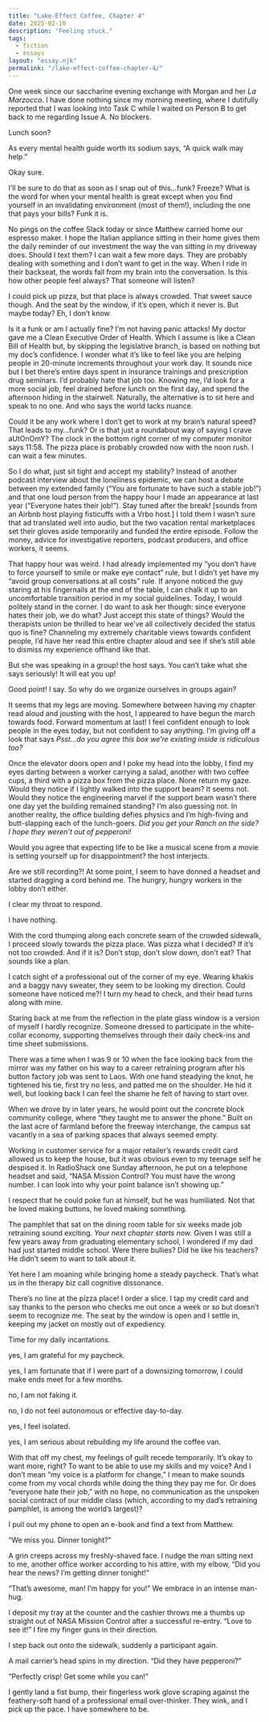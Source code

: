 ```yaml
---
title: "Lake-Effect Coffee, Chapter 4"
date: 2025-02-10
description: "Feeling stuck."
tags:
  - fiction
  - essays
layout: "essay.njk"
permalink: "/lake-effect-coffee-chapter-4/"
---
```


One week since our saccharine evening exchange with Morgan and her _La Marzocco_. I have done nothing since my morning meeting, where I dutifully reported that I was looking into Task C while I waited on Person B to get back to me regarding Issue A. No blockers.

Lunch soon?

As every mental health guide worth its sodium says, “A quick walk may help.”

Okay sure.

I’ll be sure to do that as soon as I snap out of this…funk? Freeze? What is the word for when your mental health is great except when you find yourself in an invalidating environment (most of them!), including the one that pays your bills? Funk it is.

No pings on the coffee Slack today or since Matthew carried home our espresso maker. I hope the Italian appliance sitting in their home gives them the daily reminder of our investment the way the van sitting in my driveway does. Should I text them? I can wait a few more days. They are probably dealing with something and I don’t want to get in the way. When I ride in their backseat, the words fall from my brain into the conversation. Is this how other people feel always? That someone will listen?

I could pick up pizza, but that place is always crowded. That sweet sauce though. And the seat by the window, if it’s open, which it never is. But maybe today? Eh, I don’t know.

Is it a funk or am I actually fine? I’m not having panic attacks! My doctor gave me a Clean Executive Order of Health. Which I assume is like a Clean Bill of Health but, by skipping the legislative branch, is based on nothing but my doc’s confidence. I wonder what it’s like to feel like you are helping people in 20-minute increments throughout your work day. It sounds nice but I bet there’s entire days spent in insurance trainings and prescription drug seminars. I’d probably hate that job too. Knowing me, I’d look for a more social job, feel drained before lunch on the first day, and spend the afternoon hiding in the stairwell. Naturally, the alternative is to sit here and speak to no one. And who says the world lacks nuance.

Could it be any work where I don’t get to work at my brain’s natural speed? That leads to my…funk? Or is that just a roundabout way of saying I crave aUtOnOmY? The clock in the bottom right corner of my computer monitor says 11:58. The pizza place is probably crowded now with the noon rush. I can wait a few minutes.

So I do what, just sit tight and accept my stability? Instead of another podcast interview about the loneliness epidemic, we can host a debate between my extended family (“You are fortunate to have such a stable job!”) and that one loud person from the happy hour I made an appearance at last year (“Everyone hates their job!”). Stay tuned after the break! [sounds from an Airbnb host playing fisticuffs with a Vrbo host.] I told them I wasn’t sure that ad translated well into audio, but the two vacation rental marketplaces set their gloves aside temporarily and funded the entire episode. Follow the money, advice for investigative reporters, podcast producers, and office workers, it seems.

That happy hour was weird. I had already implemented my “you don’t have to force yourself to smile or make eye contact” rule, but I didn’t yet have my “avoid group conversations at all costs” rule. If anyone noticed the guy staring at his fingernails at the end of the table, I can chalk it up to an uncomfortable transition period in my social guidelines. Today, I would politely stand in the corner. I do want to ask her though: since everyone hates their job, we do what? Just accept this state of things? Would the therapists union be thrilled to hear we’ve all collectively decided the status quo is fine? Channeling my extremely charitable views towards confident people, I’d have her read this entire chapter aloud and see if she’s still able to dismiss my experience offhand like that.

But she was speaking in a group! the host says. You can’t take what she says seriously! It will eat you up!

Good point! I say. So why do we organize ourselves in groups again?

It seems that my legs are moving. Somewhere between having my chapter read aloud and jousting with the host, I appeared to have begun the march towards food. Forward momentum at last! I feel confident enough to look people in the eyes today, but not confident to say anything. I’m giving off a look that says _Psst…do you agree this box we’re existing inside is ridiculous too?_

Once the elevator doors open and I poke my head into the lobby, I find my eyes darting between a worker carrying a salad, another with two coffee cups, a third with a pizza box from the pizza place. None return my gaze. Would they notice if I lightly walked into the support beam? It seems not. Would they notice the engineering marvel if the support beam wasn’t there one day yet the building remained standing? I’m also guessing not. In another reality, the office building defies physics and I’m high-fiving and butt-slapping each of the lunch-goers. _Did you get your Ranch on the side? I hope they weren’t out of pepperoni!_

Would you agree that expecting life to be like a musical scene from a movie is setting yourself up for disappointment? the host interjects.

Are we still recording?! At some point, I seem to have donned a headset and started dragging a cord behind me. The hungry, hungry workers in the lobby don’t either.

I clear my throat to respond.

I have nothing.

With the cord thumping along each concrete seam of the crowded sidewalk, I proceed slowly towards the pizza place. Was pizza what I decided? If it’s not too crowded. And if it is? Don’t stop, don’t slow down, don’t eat? That sounds like a plan.

I catch sight of a professional out of the corner of my eye. Wearing khakis and a baggy navy sweater, they seem to be looking my direction. Could someone have noticed me?! I turn my head to check, and their head turns along with mine.

Staring back at me from the reflection in the plate glass window is a version of myself I hardly recognize. Someone dressed to participate in the white-collar economy, supporting themselves through their daily check-ins and time sheet submissions.

There was a time when I was 9 or 10 when the face looking back from the mirror was my father on his way to a career retraining program after his button factory job was sent to Laos. With one hand steadying the knot, he tightened his tie, first try no less, and patted me on the shoulder. He hid it well, but looking back I can feel the shame he felt of having to start over.

When we drove by in later years, he would point out the concrete block community college, where “they taught me to answer the phone.” Built on the last acre of farmland before the freeway interchange, the campus sat vacantly in a sea of parking spaces that always seemed empty.

Working in customer service for a major retailer’s rewards credit card allowed us to keep the house, but it was obvious even to my teenage self he despised it. In RadioShack one Sunday afternoon, he put on a telephone headset and said, “NASA Mission Control? You must have the wrong number. I can look into why your point balance isn’t showing up.”

I respect that he could poke fun at himself, but he was humiliated. Not that he loved making buttons, he loved making something.

The pamphlet that sat on the dining room table for six weeks made job retraining sound exciting. _Your next chapter starts now._ Given I was still a few years away from graduating elementary school, I wondered if my dad had just started middle school. Were there bullies? Did he like his teachers? He didn’t seem to want to talk about it.

Yet here I am moaning while bringing home a steady paycheck. That’s what us in the therapy biz call cognitive dissonance.

There’s no line at the pizza place! I order a slice. I tap my credit card and say thanks to the person who checks me out once a week or so but doesn’t seem to recognize me. The seat by the window is open and I settle in, keeping my jacket on mostly out of expediency.

Time for my daily incantations.

yes, I am grateful for my paycheck.

yes, I am fortunate that if I were part of a downsizing tomorrow, I could make ends meet for a few months.

no, I am not faking it.

no, I do not feel autonomous or effective day-to-day.

yes, I feel isolated.

yes, I am serious about rebuilding my life around the coffee van.

With that off my chest, my feelings of guilt recede temporarily. It’s okay to want more, right? To want to be able to use my skills and my voice? And I don’t mean “my voice is a platform for change,” I mean to make sounds come from my vocal chords while doing the thing they pay me for. Or does “everyone hate their job,” with no hope, no communication as the unspoken social contract of our middle class (which, according to my dad’s retraining pamphlet, is among the world’s largest)?

I pull out my phone to open an e-book and find a text from Matthew.

“We miss you. Dinner tonight?”

A grin creeps across my freshly-shaved face. I nudge the man sitting next to me, another office worker according to his attire, with my elbow, “Did you hear the news? I’m getting dinner tonight!”

“That’s awesome, man! I’m happy for you!” We embrace in an intense man-hug.

I deposit my tray at the counter and the cashier throws me a thumbs up straight out of NASA Mission Control after a successful re-entry. “Love to see it!” I fire my finger guns in their direction.

I step back out onto the sidewalk, suddenly a participant again.

A mail carrier’s head spins in my direction. “Did they have pepperoni?”

“Perfectly crisp! Get some while you can!”

I gently land a fist bump, their fingerless work glove scraping against the feathery-soft hand of a professional email over-thinker. They wink, and I pick up the pace. I have somewhere to be.
